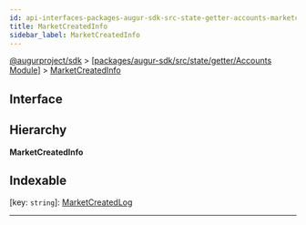 ```yaml
---
id: api-interfaces-packages-augur-sdk-src-state-getter-accounts-marketcreatedinfo
title: MarketCreatedInfo
sidebar_label: MarketCreatedInfo
---
```


[@augurproject/sdk](api-readme.md) > [[packages/augur-sdk/src/state/getter/Accounts Module]](api-modules-packages-augur-sdk-src-state-getter-accounts-module.md) > [MarketCreatedInfo](api-interfaces-packages-augur-sdk-src-state-getter-accounts-marketcreatedinfo.md)

## Interface

## Hierarchy

**MarketCreatedInfo**

## Indexable

\[key: `string`\]:&nbsp;[MarketCreatedLog](api-interfaces-packages-augur-sdk-src-state-logs-types-marketcreatedlog.md)

---

